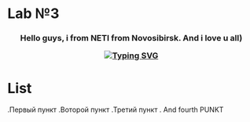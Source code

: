 # Lab №3
<h3 align="center">Hello guys, i from NETI from Novosibirsk. And i love u all)
  
[![Typing SVG](https://readme-typing-svg.herokuapp.com?color=%2336BCF7&lines=Computer+science+student)](https://git.io/typing-svg)
# List
  .Первый пункт
  .Воторой пункт
  .Третий пункт
  . And fourth PUNKT
